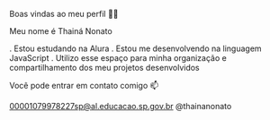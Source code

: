 Boas vindas ao meu perfil 💙💙

Meu nome é Thainá Nonato

. Estou estudando na Alura
. Estou me desenvolvendo na linguagem JavaScript
. Utilizo esse espaço para minha organização e compartilhamento dos meu projetos desenvolvidos 

Você pode entrar em contato comigo 📫

00001079978227sp@al.educacao.sp.gov.br
@thainanonato

